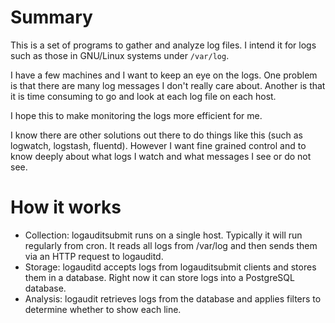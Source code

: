 # Summary
This is a set of programs to gather and analyze log files. I intend it for
logs such as those in GNU/Linux systems under `/var/log`.

I have a few machines and I want to keep an eye on the logs. One problem is
that there are many log messages I don't really care about. Another is that
it is time consuming to go and look at each log file on each host.

I hope this to make monitoring the logs more efficient for me.

I know there are other solutions out there to do things like this (such as
logwatch, logstash, fluentd). However I want fine grained control and to
know deeply about what logs I watch and what messages I see or do not see.


# How it works

* Collection: logauditsubmit runs on a single host. Typically it will run
  regularly from cron. It reads all logs from /var/log and then sends them
  via an HTTP request to logauditd.
* Storage: logauditd accepts logs from logauditsubmit clients and stores
  them in a database. Right now it can store logs into a PostgreSQL
  database.
* Analysis: logaudit retrieves logs from the database and applies filters
  to determine whether to show each line.
